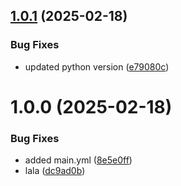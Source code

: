 ## [1.0.1](https://github.com/parishoffman/fastapi-beyond-CRUD/compare/v1.0.0...v1.0.1) (2025-02-18)


### Bug Fixes

* updated python version ([e79080c](https://github.com/parishoffman/fastapi-beyond-CRUD/commit/e79080c8cd2de0c90b088f20e93a5797b6c5e6bb))

# 1.0.0 (2025-02-18)


### Bug Fixes

* added main.yml ([8e5e0ff](https://github.com/parishoffman/fastapi-beyond-CRUD/commit/8e5e0ffffc21c3936a276fff4ab1359ab64c21bb))
* lala ([dc9ad0b](https://github.com/parishoffman/fastapi-beyond-CRUD/commit/dc9ad0b2bbef0383f02d28d828390d22d939c86d))
